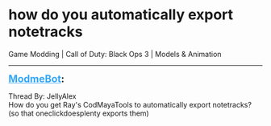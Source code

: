 # how do you automatically export notetracks
Game Modding | Call of Duty: Black Ops 3 | Models & Animation

---
<strong style="font-size: 1.4em;"><span style="text-decoration: underline;text-decoration-color: #34a7f9;"><span style="color:#34a7f9;">ModmeBot</span></span>:</strong>

<p>Thread By: JellyAlex<br />How do you get Ray&#39;s CodMayaTools to automatically export notetracks? (so that oneclickdoesplenty exports them)</p>
